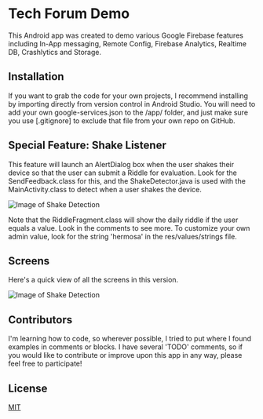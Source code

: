 # Tech Forum Demo

This Android app was created to demo various Google Firebase features including In-App messaging, Remote Config, Firebase Analytics, Realtime DB, Crashlytics and Storage.

## Installation

If you want to grab the code for your own projects, I recommend installing by importing directly from version control in Android Studio. You will need to add your own google-services.json to the /app/ folder, and just make sure you use [.gitignore] to exclude that file from your own repo on GitHub.

## Special Feature: Shake Listener
This feature will launch an AlertDialog box when the user shakes their device so that the user can submit a Riddle for evaluation. Look for the SendFeedback.class for this, and the ShakeDetector.java is used with the MainActivity.class to detect when a user shakes the device. 

![Image of Shake Detection](https://www.ecspan.com/techforumdemo/tech-forum-shake.gif)

Note that the RiddleFragment.class will show the daily riddle if the user equals a value. Look in the comments to see more. To customize your own admin value, look for the string 'hermosa' in the res/values/strings file.

## Screens
Here's a quick view of all the screens in this version.

![Image of Shake Detection](https://www.ecspan.com/techforumdemo/techforumdemo.gif)

## Contributors
I'm learning how to code, so wherever possible, I tried to put where I found examples in comments or blocks. I have several 'TODO' comments, so if you would like to contribute or improve upon this app in any way, please feel free to participate! 

## License
[MIT](https://choosealicense.com/licenses/mit/)
